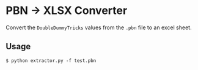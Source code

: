 # PBN -> XLSX Converter

Convert the `DoubleDummyTricks` values from the `.pbn` file to an excel sheet.

## Usage

```shell
$ python extractor.py -f test.pbn
```
